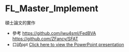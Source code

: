 # FL_Master_Implement
碩士論文的實作
* 參考
https://github.com/jwu4sml/FedBVA
https://github.com/ZFancy/SFAT
* 口試ppt
[Click here to view the PowerPoint presentation](oral_exam.pptx)
